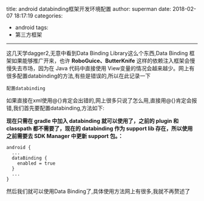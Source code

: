 title: android databinding框架开发环境配置
author: superman
date: 2018-02-07 18:17:19
categories:
- android
tags:
- 第三方框架
---

这几天学dagger2,无意中看到Data Binding Library这么个东西,Data Binding 框架如果能够推广开来，也许 **RoboGuice、ButterKnife** 这样的依赖注入框架会慢慢失去市场，因为在 Java 代码中直接使用 View变量的情况会越来越少。网上有很多配置databinding的方法,有些是错误的,所以在此记录一下
<!--more-->

    配置databinding
如果直接在xml使用@{}肯定会出错的,网上很多只说了怎么用,直接用@{}肯定会报错,我们首先要配置databinding,方法如下:

**现在只需在 gradle 中加入 databinding 就可以使用了，之前的 plugin 和 classpath 都不需要了，现在的 databinding 作为 support lib 存在，所以使用之前需要去 SDK Manager 中更新 support 包。：**
```
android {
  ...
  dataBinding {
    enabled = true
  }
  ...
}
```

然后我们就可以使用Data Binding了,具体使用方法网上有很多,我就不再赘述了